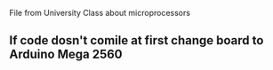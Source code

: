 File from University Class about microprocessors

## If code dosn't comile at first change board to Arduino Mega 2560